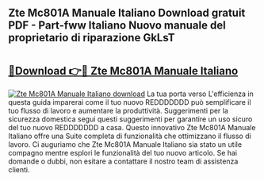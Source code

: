 ## Zte Mc801A Manuale Italiano Download gratuit PDF - Part-fww Italiano Nuovo manuale del proprietario di riparazione GkLsT

# <h2><a href="http://dfd5e2.blite.top/?on=Zte+Mc801A+Manuale+Italiano">🔗Download 👉🔴 Zte Mc801A Manuale Italiano</a></h2>

[![Zte Mc801A Manuale Italiano download](https://i.imgur.com/lujVjoI.png)](http://dfd5e2.blite.top/?on=Zte+Mc801A+Manuale+Italiano)
La tua porta verso L'efficienza in questa guida imparerai come il tuo nuovo REDDDDDDD può semplificare il tuo flusso di lavoro e aumentare la produttività. Suggerimenti per la sicurezza domestica segui questi suggerimenti per garantire un uso sicuro del tuo nuovo REDDDDDDD a casa. Questo innovativo Zte Mc801A Manuale Italiano offre una Suite completa di funzionalità che ottimizzano il flusso di lavoro. Ci auguriamo che Zte Mc801A Manuale Italiano sia stato un utile compagno mentre esplori le funzionalità del tuo nuovo articolo. Se hai domande o dubbi, non esitare a contattare il nostro team di assistenza clienti.
